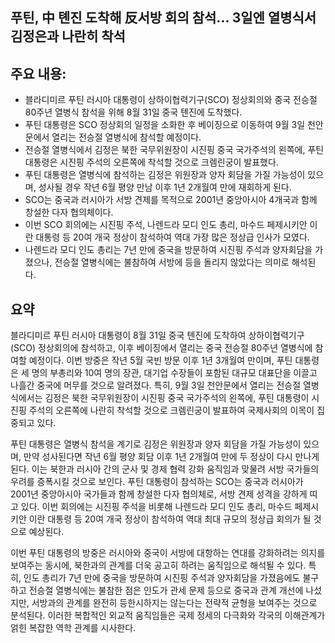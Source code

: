 ## 푸틴, 中 톈진 도착해 反서방 회의 참석... 3일엔 열병식서 김정은과 나란히 착석

## 주요 내용:
*   블라디미르 푸틴 러시아 대통령이 상하이협력기구(SCO) 정상회의와 중국 전승절 80주년 열병식 참석을 위해 8월 31일 중국 톈진에 도착했다.
*   푸틴 대통령은 SCO 정상회의 일정을 소화한 후 베이징으로 이동하여 9월 3일 천안문에서 열리는 전승절 열병식에 참석할 예정이다.
*   전승절 열병식에서 김정은 북한 국무위원장이 시진핑 중국 국가주석의 왼쪽에, 푸틴 대통령은 시진핑 주석의 오른쪽에 착석할 것으로 크렘린궁이 발표했다.
*   푸틴 대통령은 열병식에 참석하는 김정은 위원장과 양자 회담을 가질 가능성이 있으며, 성사될 경우 작년 6월 평양 만남 이후 1년 2개월여 만에 재회하게 된다.
*   SCO는 중국과 러시아가 서방 견제를 목적으로 2001년 중앙아시아 4개국과 함께 창설한 다자 협의체이다.
*   이번 SCO 회의에는 시진핑 주석, 나렌드라 모디 인도 총리, 마수드 페제시키안 이란 대통령 등 20여 개국 정상이 참석하여 역대 가장 많은 정상급 인사가 모였다.
*   나렌드라 모디 인도 총리는 7년 만에 중국을 방문하여 시진핑 주석과 양자회담을 가졌으나, 전승절 열병식에는 불참하여 서방에 등을 돌리지 않았다는 의미로 해석된다.

## 요약

블라디미르 푸틴 러시아 대통령이 8월 31일 중국 톈진에 도착하여 상하이협력기구(SCO) 정상회의에 참석하고, 이후 베이징에서 열리는 중국 전승절 80주년 열병식에 참여할 예정이다. 이번 방중은 작년 5월 국빈 방문 이후 1년 3개월여 만이며, 푸틴 대통령은 세 명의 부총리와 10여 명의 장관, 대기업 수장들이 포함된 대규모 대표단을 이끌고 나흘간 중국에 머무를 것으로 알려졌다. 특히, 9월 3일 천안문에서 열리는 전승절 열병식에서는 김정은 북한 국무위원장이 시진핑 중국 국가주석의 왼쪽에, 푸틴 대통령이 시진핑 주석의 오른쪽에 나란히 착석할 것으로 크렘린궁이 발표하여 국제사회의 이목이 집중되고 있다.

푸틴 대통령은 열병식 참석을 계기로 김정은 위원장과 양자 회담을 가질 가능성이 있으며, 만약 성사된다면 작년 6월 평양 회담 이후 1년 2개월여 만에 두 정상이 다시 만나게 된다. 이는 북한과 러시아 간의 군사 및 경제 협력 강화 움직임과 맞물려 서방 국가들의 우려를 증폭시킬 것으로 보인다. 푸틴 대통령이 참석하는 SCO는 중국과 러시아가 2001년 중앙아시아 국가들과 함께 창설한 다자 협의체로, 서방 견제 성격을 강하게 띠고 있다. 이번 회의에는 시진핑 주석을 비롯해 나렌드라 모디 인도 총리, 마수드 페제시키안 이란 대통령 등 20여 개국 정상이 참석하여 역대 최대 규모의 정상급 회의가 될 것으로 예상된다.

이번 푸틴 대통령의 방중은 러시아와 중국이 서방에 대항하는 연대를 강화하려는 의지를 보여주는 동시에, 북한과의 관계를 더욱 공고히 하려는 움직임으로 해석될 수 있다. 특히, 인도 총리가 7년 만에 중국을 방문하여 시진핑 주석과 양자회담을 가졌음에도 불구하고 전승절 열병식에는 불참한 점은 인도가 관세 문제 등으로 중국과 관계 개선에 나섰지만, 서방과의 관계를 완전히 등한시하지는 않는다는 전략적 균형을 보여주는 것으로 분석된다. 이러한 복합적인 외교적 움직임들은 국제 정세의 다극화와 각국의 이해관계가 얽힌 복잡한 역학 관계를 시사한다.